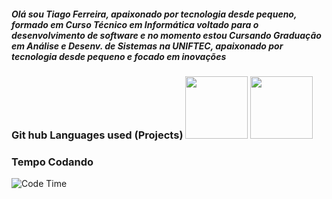<h5> Olá sou Tiago Ferreira, apaixonado por tecnologia desde pequeno, formado em Curso Técnico em Informática voltado para o desenvolvimento de software e no momento estou Cursando Graduação em Análise e Desenv. de Sistemas na UNIFTEC, apaixonado por tecnologia desde pequeno e focado em inovações</h5>
<div>
  <h3>Git hub Languages used (Projects)</h>
  <img height="100em" src="https://github-readme-stats.vercel.app/api?username=Dolf547&show_icons=true&theme=blueberry"/>
  <img height="100em" src = "https://github-readme-stats.vercel.app/api/top-langs/?username=Dolf547&layout=compact&theme=blueberry"/>
 </div>
 
 <div>
  
  <h3>Tempo Codando</h3>
 <img alt="Code Time" src="https://img.shields.io/endpoint?style=flat-square&url=https://codetime-api.datreks.com/badge/3747?logoColor=white%26project=%26recentMS=0%26showProject=true" />
 
  </div>

